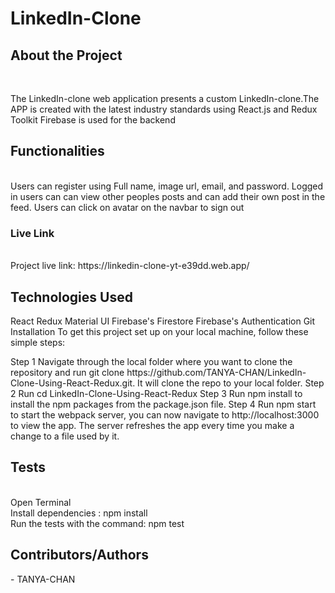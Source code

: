 # LinkedIn-Clone
<h2>About the Project</h2>
<br>
<p>The LinkedIn-clone web application presents a custom LinkedIn-clone.The APP is created with the latest industry standards using React.js and Redux Toolkit Firebase is used for the backend<p>

<h2>Functionalities</h2>
<br>
Users can register using Full name, image url, email, and password.
Logged in users can can view other peoples posts and can add their own post in the feed.
Users can click on avatar on the navbar to sign out


<h3>Live Link</h3>
<br>
Project live link: 
https://linkedin-clone-yt-e39dd.web.app/

<h2>Technologies Used</h2>
React
Redux
Material UI
Firebase's Firestore
Firebase's Authentication
Git
Installation
To get this project set up on your local machine, follow these simple steps:
<br>

<p>
Step 1
Navigate through the local folder where you want to clone the repository and run
git clone https://github.com/TANYA-CHAN/LinkedIn-Clone-Using-React-Redux.git. It will clone the repo to your local folder.
Step 2
Run cd LinkedIn-Clone-Using-React-Redux
Step 3
Run npm install to install the npm packages from the package.json file.
Step 4
Run npm start to start the webpack server, you can now navigate to http://localhost:3000 to view the app. The server refreshes the app every time you make a change to a file used by it.
<p> 
  
<h2>Tests</h2>
<br>
Open Terminal
<br>
Install dependencies :
npm install
<br>
Run the tests with the command:
npm test
<br>

<h2>Contributors/Authors</h2> - TANYA-CHAN
